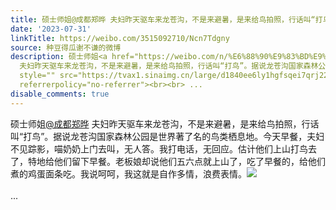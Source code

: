 ```yaml
---
title: 硕士师姐@成都郑晔 夫妇昨天驱车来龙苍沟，不是来避暑，是来给鸟拍照，行话叫“打鸟”。据说龙苍沟国家森林公园是世界著了名的鸟类栖息地。今天早餐，夫妇不见踪...
date: '2023-07-31'
linkTitle: https://weibo.com/3515092710/Ncn7Tdgny
source: 种豆得瓜谢不谦的微博
description: 硕士师姐<a href="https://weibo.com/n/%E6%88%90%E9%83%BD%E9%83%91%E6%99%94">@成都郑晔</a>
  夫妇昨天驱车来龙苍沟，不是来避暑，是来给鸟拍照，行话叫“打鸟”。据说龙苍沟国家森林公园是世界著了名的鸟类栖息地。今天早餐，夫妇不见踪影，喵奶奶上门去叫，无人答。我打电话，无回应。估计他们上山打鸟去了，特地给他们留下早餐。老板娘却说他们五六点就上山了，吃了早餐的，给他们煮的鸡蛋面条吃。我说呵呵，我这就是自作多情，浪费表情。<img
  style="" src="https://tvax1.sinaimg.cn/large/d1840ee6ly1hgfsqei7qrj22bc334u0y.jpg"
  referrerpolicy="no-referrer"><br><br> ...
disable_comments: true
---
```

硕士师姐<a href="https://weibo.com/n/%E6%88%90%E9%83%BD%E9%83%91%E6%99%94">@成都郑晔</a> 夫妇昨天驱车来龙苍沟，不是来避暑，是来给鸟拍照，行话叫“打鸟”。据说龙苍沟国家森林公园是世界著了名的鸟类栖息地。今天早餐，夫妇不见踪影，喵奶奶上门去叫，无人答。我打电话，无回应。估计他们上山打鸟去了，特地给他们留下早餐。老板娘却说他们五六点就上山了，吃了早餐的，给他们煮的鸡蛋面条吃。我说呵呵，我这就是自作多情，浪费表情。<img style="" src="https://tvax1.sinaimg.cn/large/d1840ee6ly1hgfsqei7qrj22bc334u0y.jpg" referrerpolicy="no-referrer"><br><br> ...